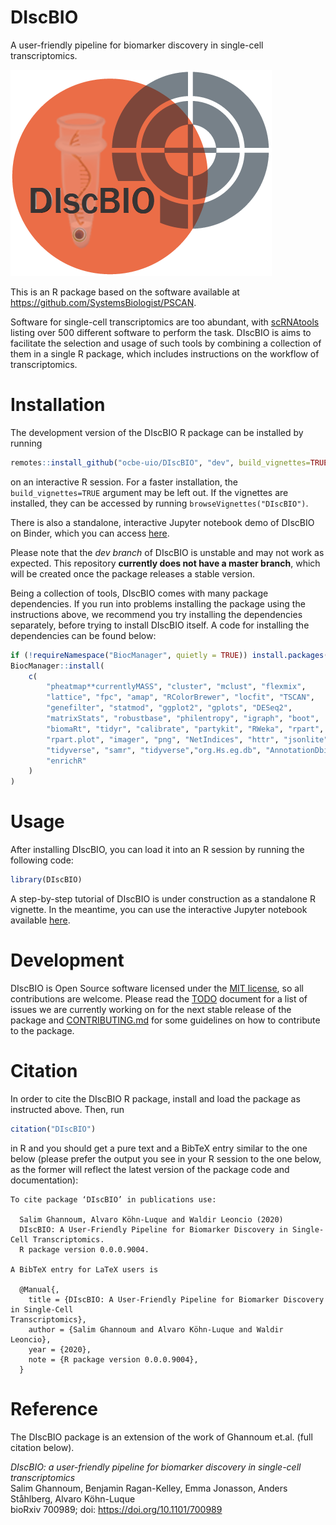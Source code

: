 # DIscBIO

A user-friendly pipeline for biomarker discovery in single-cell transcriptomics.

![DIscBIO](DIscBIOlogo.png)

This is an R package based on the software available at https://github.com/SystemsBiologist/PSCAN.

Software for single-cell transcriptomics are too abundant, with [scRNAtools](https://www.scrna-tools.org/) listing over 500 different software to perform the task. DIscBIO is aims to facilitate the selection and usage of such tools by combining a collection of them in a single R package, which includes instructions on the workflow of transcriptomics.

# Installation

The development version of the DIscBIO R package can be installed by running

```r
remotes::install_github("ocbe-uio/DIscBIO", "dev", build_vignettes=TRUE)
```

on an interactive R session. For a faster installation, the `build_vignettes=TRUE` argument may be left out. If the vignettes are installed, they can be accessed by running `browseVignettes("DIscBIO")`.

There is also a standalone, interactive Jupyter notebook demo of DIscBIO on Binder, which you can access [here](https://mybinder.org/v2/gh/SystemsBiologist/PSCAN/discbio-pub?filepath=DIscBIO.ipynb).

Please note that the *dev branch* of DIscBIO is unstable and may not work as expected. This repository **currently does not have a master branch**, which will be created once the package releases a stable version.

Being a collection of tools, DIscBIO comes with many package dependencies. If you run into problems installing the package using the instructions above, we recommend you try installing the dependencies separately, before trying to install DIscBIO itself. A code for installing the dependencies can be found below:

```r
if (!requireNamespace("BiocManager", quietly = TRUE)) install.packages("BiocManager")
BiocManager::install(
    c(
        "pheatmap**currentlyMASS", "cluster", "mclust", "flexmix",
        "lattice", "fpc", "amap", "RColorBrewer", "locfit", "TSCAN",
        "genefilter", "statmod", "ggplot2", "gplots", "DESeq2",
        "matrixStats", "robustbase", "philentropy", "igraph", "boot",
        "biomaRt", "tidyr", "calibrate", "partykit", "RWeka", "rpart",
        "rpart.plot", "imager", "png", "NetIndices", "httr", "jsonlite",
        "tidyverse", "samr", "tidyverse","org.Hs.eg.db", "AnnotationDbi",
        "enrichR"
    )
)
```

# Usage

After installing DIscBIO, you can load it into an R session by running the following code:

```R
library(DIscBIO)
```

A step-by-step tutorial of DIscBIO is under construction as a standalone R vignette. In the meantime, you can use the interactive Jupyter notebook available [here](notebook/DIscBIO.ipynb).

# Development

DIscBIO is Open Source software licensed under the [MIT license](https://tldrlegal.com/license/mit-license), so all contributions are welcome. Please read the [TODO](TODO.md) document for a list of issues we are currently working on for the next stable release of the package and [CONTRIBUTING.md](CONTRIBUTING.md) for some guidelines on how to contribute to the package.

# Citation

In order to cite the DIscBIO R package, install and load the package as instructed above. Then, run

```R
citation("DIscBIO")
```

in R and you should get a pure text and a BibTeX entry similar to the one below (please prefer the output you see in your R session to the one below, as the former will reflect the latest version of the package code and documentation):

```
To cite package ‘DIscBIO’ in publications use:

  Salim Ghannoum, Alvaro Köhn-Luque and Waldir Leoncio (2020)
  DIscBIO: A User-Friendly Pipeline for Biomarker Discovery in Single-Cell Transcriptomics.
  R package version 0.0.0.9004.

A BibTeX entry for LaTeX users is

  @Manual{,
    title = {DIscBIO: A User-Friendly Pipeline for Biomarker Discovery in Single-Cell
Transcriptomics},
    author = {Salim Ghannoum and Alvaro Köhn-Luque and Waldir Leoncio},
    year = {2020},
    note = {R package version 0.0.0.9004},
  }
```

# Reference

The DIscBIO package is an extension of the work of Ghannoum et.al. (full citation below).

*DIscBIO: a user-friendly pipeline for biomarker discovery in single-cell transcriptomics*<br>
Salim Ghannoum, Benjamin Ragan-Kelley, Emma Jonasson, Anders Ståhlberg, Alvaro Köhn-Luque<br>
bioRxiv 700989; doi: https://doi.org/10.1101/700989
